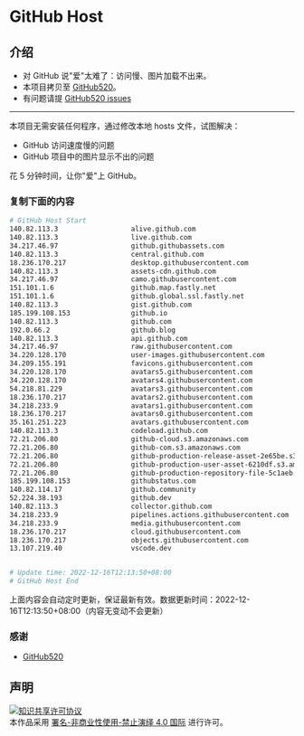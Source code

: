 # GitHub Host
## 介绍
- 对 GitHub 说"爱"太难了：访问慢、图片加载不出来。
- 本项目拷贝至 [GitHub520](https://github.com/521xueweihan/GitHub520)。
- 有问题请提 [GitHub520 issues](https://github.com/521xueweihan/GitHub520/issues/new)

---

本项目无需安装任何程序，通过修改本地 hosts 文件，试图解决：
- GitHub 访问速度慢的问题
- GitHub 项目中的图片显示不出的问题

花 5 分钟时间，让你"爱"上 GitHub。

### 复制下面的内容
```bash
# GitHub Host Start
140.82.113.3                  alive.github.com
140.82.113.3                  live.github.com
34.217.46.97                  github.githubassets.com
140.82.113.3                  central.github.com
18.236.170.217                desktop.githubusercontent.com
140.82.113.3                  assets-cdn.github.com
34.217.46.97                  camo.githubusercontent.com
151.101.1.6                   github.map.fastly.net
151.101.1.6                   github.global.ssl.fastly.net
140.82.113.3                  gist.github.com
185.199.108.153               github.io
140.82.113.3                  github.com
192.0.66.2                    github.blog
140.82.113.3                  api.github.com
34.217.46.97                  raw.githubusercontent.com
34.220.128.170                user-images.githubusercontent.com
34.209.155.191                favicons.githubusercontent.com
34.220.128.170                avatars5.githubusercontent.com
34.220.128.170                avatars4.githubusercontent.com
54.218.81.229                 avatars3.githubusercontent.com
18.236.170.217                avatars2.githubusercontent.com
34.218.233.9                  avatars1.githubusercontent.com
18.236.170.217                avatars0.githubusercontent.com
35.161.251.223                avatars.githubusercontent.com
140.82.113.3                  codeload.github.com
72.21.206.80                  github-cloud.s3.amazonaws.com
72.21.206.80                  github-com.s3.amazonaws.com
72.21.206.80                  github-production-release-asset-2e65be.s3.amazonaws.com
72.21.206.80                  github-production-user-asset-6210df.s3.amazonaws.com
72.21.206.80                  github-production-repository-file-5c1aeb.s3.amazonaws.com
185.199.108.153               githubstatus.com
140.82.114.17                 github.community
52.224.38.193                 github.dev
140.82.113.3                  collector.github.com
34.218.233.9                  pipelines.actions.githubusercontent.com
34.218.233.9                  media.githubusercontent.com
18.236.170.217                cloud.githubusercontent.com
18.236.170.217                objects.githubusercontent.com
13.107.219.40                 vscode.dev


# Update time: 2022-12-16T12:13:50+08:00
# GitHub Host End

```
上面内容会自动定时更新，保证最新有效。数据更新时间：2022-12-16T12:13:50+08:00（内容无变动不会更新）

### 感谢

- [GitHub520](https://github.com/521xueweihan/GitHub520)

## 声明
<a rel="license" href="https://creativecommons.org/licenses/by-nc-nd/4.0/deed.zh"><img alt="知识共享许可协议" style="border-width: 0" src="https://licensebuttons.net/l/by-nc-nd/4.0/88x31.png"></a><br>本作品采用 <a rel="license" href="https://creativecommons.org/licenses/by-nc-nd/4.0/deed.zh">署名-非商业性使用-禁止演绎 4.0 国际</a> 进行许可。